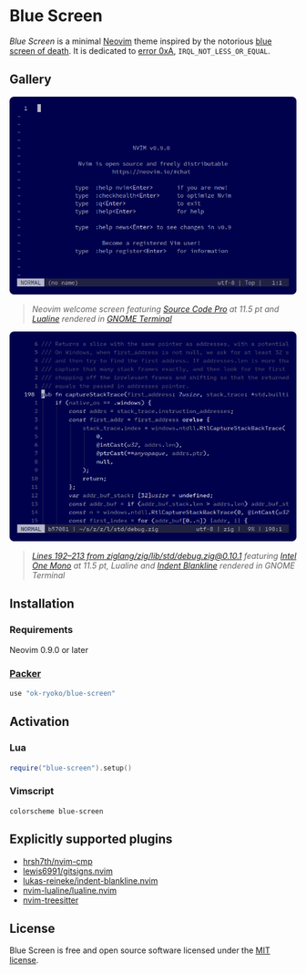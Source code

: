 # Blue Screen

*Blue Screen* is a minimal [Neovim] theme inspired by the notorious [blue screen of death]. It is dedicated to [error 0xA], `IRQL_NOT_LESS_OR_EQUAL`.

## Gallery

![Neovim welcome screen with Blue Screen colors](./docs/img/welcome.png)
> *Neovim welcome screen featuring [Source Code Pro] at 11.5 pt and [Lualine][nvim-lualine/lualine.nvim] rendered in [GNOME Terminal]*

![Zig standard library source code in Neovim with Blue Screen colors](./docs/img/zig-debug.png)
> *[Lines 192–213 from ziglang/zig/lib/std/debug.zig@0.10.1][example] featuring [Intel One Mono] at 11.5 pt, Lualine and [Indent Blankline][lukas-reineke/indent-blankline.nvim] rendered in GNOME Terminal*

## Installation

### Requirements

Neovim 0.9.0 or later

### [Packer]

```lua
use "ok-ryoko/blue-screen"
```

## Activation

### Lua

```lua
require("blue-screen").setup()
```

### Vimscript

```vim
colorscheme blue-screen
```

## Explicitly supported plugins

- [hrsh7th/nvim-cmp]
- [lewis6991/gitsigns.nvim]
- [lukas-reineke/indent-blankline.nvim]
- [nvim-lualine/lualine.nvim]
- [nvim-treesitter]

## License

Blue Screen is free and open source software licensed under the [MIT license].

[blue screen of death]: https://en.wikipedia.org/wiki/Blue_screen_of_death
[error 0xA]: https://learn.microsoft.com/en-us/windows-hardware/drivers/debugger/bug-check-0xa--irql-not-less-or-equal
[example]: https://github.com/ziglang/zig/blob/0.10.1/lib/std/debug.zig#L192-L213
[GNOME Terminal]: https://wiki.gnome.org/Apps/Terminal
[hrsh7th/nvim-cmp]: https://github.com/hrsh7th/nvim-cmp
[Intel One Mono]: https://github.com/intel/intel-one-mono
[lewis6991/gitsigns.nvim]: https://github.com/lewis6991/gitsigns.nvim
[lukas-reineke/indent-blankline.nvim]: https://github.com/lukas-reineke/indent-blankline.nvim
[MIT license]: ./LICENSE.txt
[Neovim]: https://github.com/neovim/neovim
[nvim-lualine/lualine.nvim]: https://github.com/nvim-lualine/lualine.nvim
[nvim-treesitter]: https://github.com/nvim-treesitter/nvim-treesitter
[Packer]: https://github.com/wbthomason/packer.nvim
[Source Code Pro]: https://github.com/adobe-fonts/source-code-pro
